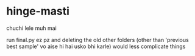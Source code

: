 # hinge-masti
chuchi lele muh mai

run final.py ez pz
and deleting the old other folders (other than 'previous best sample' vo aise hi hai usko bhi karle) would less complicate things
